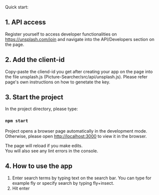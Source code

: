 Quick start:

## 1. API access

Register yourself to access developer functionalities on https://unsplash.com/join and navigate into the API/Developers section on the page.

## 2. Add the client-id

Copy-paste the cliend-id you get after creating your app on the page into the file unsplash.js (Picture-Searcher/src/api/unsplash.js). 
Please refer page's own instructions on how to genetate the key.

## 3. Start the project

In the project directory, please type:

### `npm start`

Project opens a browser page automatically in the development mode.<br>
Otherwise, please open [http://localhost:3000](http://localhost:3000) to view it in the browser.

The page will reload if you make edits.<br>
You will also see any lint errors in the console.

## 4. How to use the app

1. Enter search terms by typing text on the search bar. You can type for example fly or specify search by typing fly+insect.
2. Hit enter
